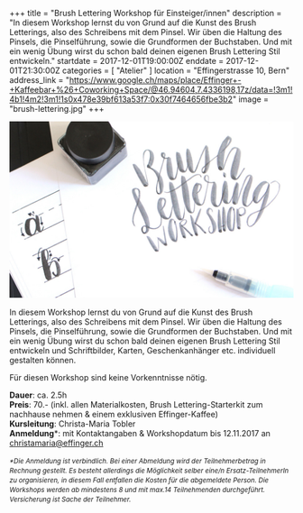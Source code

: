 +++
title = "Brush Lettering Workshop für Einsteiger/innen"
description = "In diesem Workshop lernst du von Grund auf die Kunst des Brush Letterings, also des Schreibens mit dem Pinsel. Wir üben die Haltung des Pinsels, die Pinselführung, sowie die Grundformen der Buchstaben. Und mit ein wenig Übung wirst du schon bald deinen eigenen Brush Lettering Stil entwickeln."
startdate = 2017-12-01T19:00:00Z
enddate = 2017-12-01T21:30:00Z
categories = [ "Atelier" ]
location = "Effingerstrasse 10, Bern"
address_link = "https://www.google.ch/maps/place/Effinger+-+Kaffeebar+%26+Coworking+Space/@46.94604,7.4336198,17z/data=!3m1!4b1!4m2!3m1!1s0x478e39bf613a53f7:0x30f7464656fbe3b2"
image = "brush-lettering.jpg"
+++

![Brush Lettering Workshop im Atelier](brush-lettering.jpg)

In diesem Workshop lernst du von Grund auf die Kunst des Brush Letterings, also des Schreibens mit dem Pinsel. Wir üben die Haltung des Pinsels, die Pinselführung, sowie die Grundformen der Buchstaben. Und mit ein wenig Übung wirst du schon bald deinen eigenen Brush Lettering Stil entwickeln und Schriftbilder, Karten, Geschenkanhänger etc. individuell gestalten können.

Für diesen Workshop sind keine Vorkenntnisse nötig.


**Dauer**: ca. 2.5h   
**Preis**: 70.- (inkl. allen Materialkosten, Brush Lettering-Starterkit zum nachhause nehmen & einem exklusiven Effinger-Kaffee)   
**Kursleitung**: Christa-Maria Tobler   
**Anmeldung**\*: mit Kontaktangaben & Workshopdatum bis 12.11.2017 an [christamaria@effinger.ch](mailto:christamaria@effinger.ch)

<small>*\*Die Anmeldung ist verbindlich. Bei einer Abmeldung wird der Teilnehmerbetrag in Rechnung gestellt. Es besteht allerdings die Möglichkeit selber eine/n Ersatz-TeilnehmerIn zu organisieren, in diesem Fall entfallen die Kosten für die abgemeldete Person. Die Workshops werden ab mindestens 8 und mit max.14 Teilnehmenden durchgeführt. Versicherung ist Sache der Teilnehmer.*</small>
